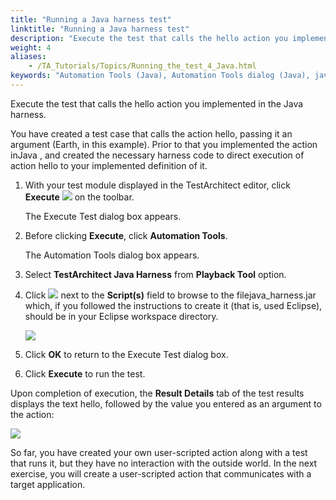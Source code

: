 ```yaml
--- 
title: "Running a Java harness test"
linktitle: "Running a Java harness test"
description: "Execute the test that calls the hello action you implemented in the Java harness."
weight: 4
aliases: 
    - /TA_Tutorials/Topics/Running_the_test_4_Java.html
keywords: "Automation Tools (Java), Automation Tools dialog (Java), java_harness.jar, harness startup script"
---
```


Execute the test that calls the hello action you implemented in the Java harness.

You have created a test case that calls the action hello, passing it an argument \(Earth, in this example\). Prior to that you implemented the action inJava , and created the necessary harness code to direct execution of action hello to your implemented definition of it.

1.  With your test module displayed in the TestArchitect editor, click **Execute** ![](/images/TA_Tutorials/Images/btn.TAC_toolbar.Execute.png) on the toolbar.

    The Execute Test dialog box appears.

2.  Before clicking **Execute**, click **Automation Tools**.

    The Automation Tools dialog box appears.

3.  Select **TestArchitect Java Harness** from **Playback Tool** option.

4.  Click ![](/images/TA_Help/Images/btn.browse-ellipsis.02.png) next to the **Script\(s\)** field to browse to the filejava\_harness.jar which, if you followed the instructions to create it \(that is, used Eclipse\), should be in your Eclipse workspace directory.

    ![](/images/TA_Tutorials/Images/dlg.Automation_Tools.Java_settings_java_harness.png)

5.  Click **OK** to return to the Execute Test dialog box.

6.  Click **Execute** to run the test.


Upon completion of execution, the **Result Details** tab of the test results displays the text hello, followed by the value you entered as an argument to the action:

![](/images/TA_Tutorials/Images/tut.Harness.Test02_Results.Java.png)

So far, you have created your own user-scripted action along with a test that runs it, but they have no interaction with the outside world. In the next exercise, you will create a user-scripted action that communicates with a target application.




